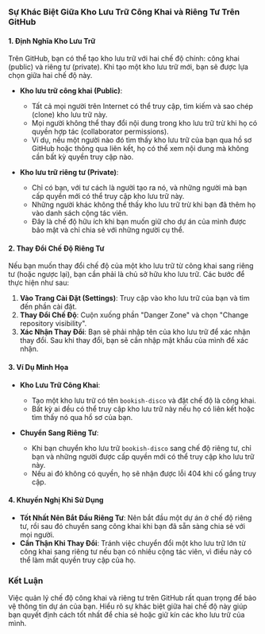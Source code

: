 ### Sự Khác Biệt Giữa Kho Lưu Trữ Công Khai và Riêng Tư Trên GitHub

#### 1. Định Nghĩa Kho Lưu Trữ

Trên GitHub, bạn có thể tạo kho lưu trữ với hai chế độ chính: công khai (public) và riêng tư (private). Khi tạo một kho lưu trữ mới, bạn sẽ được lựa chọn giữa hai chế độ này.

- **Kho lưu trữ công khai (Public)**: 
  - Tất cả mọi người trên Internet có thể truy cập, tìm kiếm và sao chép (clone) kho lưu trữ này.
  - Mọi người không thể thay đổi nội dung trong kho lưu trữ trừ khi họ có quyền hợp tác (collaborator permissions).
  - Ví dụ, nếu một người nào đó tìm thấy kho lưu trữ của bạn qua hồ sơ GitHub hoặc thông qua liên kết, họ có thể xem nội dung mà không cần bất kỳ quyền truy cập nào.

- **Kho lưu trữ riêng tư (Private)**: 
  - Chỉ có bạn, với tư cách là người tạo ra nó, và những người mà bạn cấp quyền mới có thể truy cập kho lưu trữ này.
  - Những người khác không thể thấy kho lưu trữ trừ khi bạn đã thêm họ vào danh sách cộng tác viên.
  - Đây là chế độ hữu ích khi bạn muốn giữ cho dự án của mình được bảo mật và chỉ chia sẻ với những người cụ thể.

#### 2. Thay Đổi Chế Độ Riêng Tư

Nếu bạn muốn thay đổi chế độ của một kho lưu trữ từ công khai sang riêng tư (hoặc ngược lại), bạn cần phải là chủ sở hữu kho lưu trữ. Các bước để thực hiện như sau:

1. **Vào Trang Cài Đặt (Settings)**: Truy cập vào kho lưu trữ của bạn và tìm đến phần cài đặt.
2. **Thay Đổi Chế Độ**: Cuộn xuống phần "Danger Zone" và chọn "Change repository visibility".
3. **Xác Nhận Thay Đổi**: Bạn sẽ phải nhập tên của kho lưu trữ để xác nhận thay đổi. Sau khi thay đổi, bạn sẽ cần nhập mật khẩu của mình để xác nhận.

#### 3. Ví Dụ Minh Họa

- **Kho Lưu Trữ Công Khai**:
  - Tạo một kho lưu trữ có tên `bookish-disco` và đặt chế độ là công khai.
  - Bất kỳ ai đều có thể truy cập kho lưu trữ này nếu họ có liên kết hoặc tìm thấy nó qua hồ sơ của bạn.

- **Chuyển Sang Riêng Tư**:
  - Khi bạn chuyển kho lưu trữ `bookish-disco` sang chế độ riêng tư, chỉ bạn và những người được cấp quyền mới có thể truy cập kho lưu trữ này.
  - Nếu ai đó không có quyền, họ sẽ nhận được lỗi 404 khi cố gắng truy cập.

#### 4. Khuyến Nghị Khi Sử Dụng

- **Tốt Nhất Nên Bắt Đầu Riêng Tư**: Nên bắt đầu một dự án ở chế độ riêng tư, rồi sau đó chuyển sang công khai khi bạn đã sẵn sàng chia sẻ với mọi người.
- **Cẩn Thận Khi Thay Đổi**: Tránh việc chuyển đổi một kho lưu trữ lớn từ công khai sang riêng tư nếu bạn có nhiều cộng tác viên, vì điều này có thể làm mất quyền truy cập của họ.

### Kết Luận

Việc quản lý chế độ công khai và riêng tư trên GitHub rất quan trọng để bảo vệ thông tin dự án của bạn. Hiểu rõ sự khác biệt giữa hai chế độ này giúp bạn quyết định cách tốt nhất để chia sẻ hoặc giữ kín các kho lưu trữ của mình.

